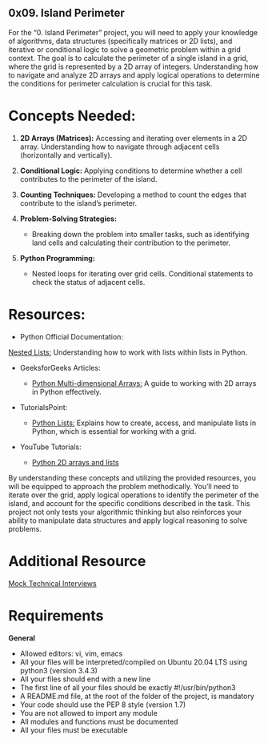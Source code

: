 ## 0x09. Island Perimeter


For the “0. Island Perimeter” project, you will need to apply your knowledge of algorithms, data structures (specifically matrices or 2D lists), and iterative or conditional logic to solve a geometric problem within a grid context. The goal is to calculate the perimeter of a single island in a grid, where the grid is represented by a 2D array of integers. Understanding how to navigate and analyze 2D arrays and apply logical operations to determine the conditions for perimeter calculation is crucial for this task.

# Concepts Needed:

1. **2D Arrays (Matrices):**
Accessing and iterating over elements in a 2D array.
Understanding how to navigate through adjacent cells (horizontally and vertically).

2. **Conditional Logic:**
Applying conditions to determine whether a cell contributes to the perimeter of the island.

3. **Counting Techniques:**
Developing a method to count the edges that contribute to the island’s perimeter.

4. **Problem-Solving Strategies:**
    - Breaking down the problem into smaller tasks, such as identifying land cells and calculating their
       contribution to the perimeter.

5. **Python Programming:**
    - Nested loops for iterating over grid cells.
      Conditional statements to check the status of adjacent cells.

# Resources:

- Python Official Documentation:

[Nested Lists:](# 'https://docs.python.org/3/tutorial/datastructures.html#nested-list-comprehensions') Understanding how to work with lists within lists in Python.

- GeeksforGeeks Articles:
    - [Python Multi-dimensional Arrays:](# 'https://www.geeksforgeeks.org/python-using-2d-arrays-lists-the-right-       way/') A guide to working with 2D arrays in Python effectively.

- TutorialsPoint:
    - [Python Lists:](# 'https://www.tutorialspoint.com/python/python_lists.htm') Explains how to create, access, and       manipulate lists in Python, which is essential for working with a grid.

- YouTube Tutorials:
    - [Python 2D arrays and lists](# 'https://www.youtube.com/watch?v=aNzepGawwCI')

By understanding these concepts and utilizing the provided resources, you will be equipped to approach the problem methodically. You’ll need to iterate over the grid, apply logical operations to identify the perimeter of the island, and account for the specific conditions described in the task. This project not only tests your algorithmic thinking but also reinforces your ability to manipulate data structures and apply logical reasoning to solve problems.

# Additional Resource

[Mock Technical Interviews](# 'https://www.youtube.com/watch?v=fFgEM6CMQc4')

# Requirements
**General**
- Allowed editors: vi, vim, emacs
- All your files will be interpreted/compiled on Ubuntu 20.04 LTS using python3 (version 3.4.3)
- All your files should end with a new line
- The first line of all your files should be exactly #!/usr/bin/python3
- A README.md file, at the root of the folder of the project, is mandatory
- Your code should use the PEP 8 style (version 1.7)
- You are not allowed to import any module
- All modules and functions must be documented
- All your files must be executable
